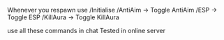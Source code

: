 Whenever you respawn use /Initialise
/AntiAim -> Toggle AntiAim
/ESP -> Toggle ESP
/KillAura -> Toggle KillAura

use all these commands in chat
Tested in online server
